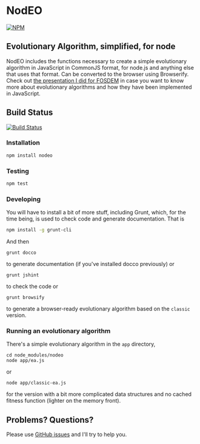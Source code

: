 # NodEO

[![NPM](https://nodei.co/npm/nodeo.png)](https://npmjs.org/package/nodeo)

## Evolutionary Algorithm, simplified, for node

NodEO includes the functions necessary to create a simple evolutionary algorithm in JavaScript in CommonJS format, for
node.js and anything else that uses that format. Can be converted to the browser using
Browserify. Check out
[the presentation I did for FOSDEM](http://jj.github.io/js-ga-fosdem/#/home)
in case you want to know more about evolutionary algorithms and how
they have been implemented in JavaScript.

## Build Status

[![Build Status](https://travis-ci.org/JJ/nodeo.png)](https://travis-ci.org/JJ/nodeo)

### Installation
```bash
npm install nodeo
```

### Testing
```bash
npm test
```

### Developing

You will have to install a bit of more stuff, including Grunt, which, for the time being, is used to check code and generate documentation. That is
```bash
npm install -g grunt-cli
```

And then

	grunt docco

to generate documentation (if you've installed docco previously) or

	grunt jshint

to check the code or

	grunt browsify

to generate a browser-ready evolutionary algorithm based on the `classic` version.


### Running an evolutionary algorithm

There's a simple evolutionary algorithm in the `app` directory, 

	cd node_modules/nodeo
	node app/ea.js

or

	node app/classic-ea.js

for the version with a bit more complicated data structures and no cached fitness function (lighter on the memory front).


## Problems? Questions?

Please use [GitHub issues](https://github.com/JJ/nodeo/issues) and I'll try to help you. 




